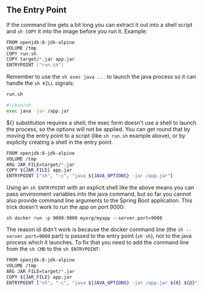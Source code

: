 ## The Entry Point

If the command line gets a bit long you can extract it out into a shell script and ```sh COPY``` 
it into the image before you run it. Example:

```sh
FROM openjdk:8-jdk-alpine
VOLUME /tmp
COPY run.sh
COPY target/*.jar app.jar
ENTRYPOINT ["run.sh"]
````

Remember to use the ```sh exec java ...``` to launch the java process so it can handle the ``sh KILL`` signals:

```sh
run.sh

#!/bin/sh
exec java -jar /app.jar
```

${} substitution requires a shell; the exec form doesn't use a shell to
launch the process, so the options will not be applied. You can get round
that by moving the entry point to a script (like ```sh run.sh``` example above), or by explicity creating a shell in the entry point.

```sh
FROM openjdk:8-jdk-alpine
VOLUME /tmp
ARG JAR_FILE=target/*.jar
COPY ${JAR_FILE} app.jar
ENTRYPOINT ["sh", "-c", "java ${JAVA_OPTIONS} -jar /app.jar"]
```

Using an ```sh ENTRYPOINT``` with an explicit shell like the above means you can pass environment 
variables into the java command, but so far you cannot also provide command line arguments to the 
Spring Boot application. This trick doesn't work to run the app on port 9000:

```sh docker run -p 9000:9000 myorg/myapp --server.port=9000```

The reason id didn't work is because the docker command line (the ```sh --server.port=9000``` part) is passed to the entry point (```sh sh```), not to the java process which it launches. To fix that you need to add the command line from the ```sh CMD``` to the ```sh ENTRYPOINT```:

```sh
FROM openjdk:8-jdk-alpine
VOLUME /tmp
ARG JAR_FILE=target/*.jar
COPY ${JAR_FILE} app.jar
ENTRYPOINT ["sh", "-c", "java ${JAVA_OPTIONS} -jar /app.jar ${0} ${@}"]
```
